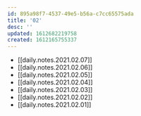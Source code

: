 ```yaml
---
id: 895a98f7-4537-49e5-b56a-c7cc65575ada
title: '02'
desc: ''
updated: 1612682219758
created: 1612165755337
---
```


- [[daily.notes.2021.02.07]]
- [[daily.notes.2021.02.06]]
- [[daily.notes.2021.02.05]]
- [[daily.notes.2021.02.04]]
- [[daily.notes.2021.02.03]]
- [[daily.notes.2021.02.02]]
- [[daily.notes.2021.02.01]]
